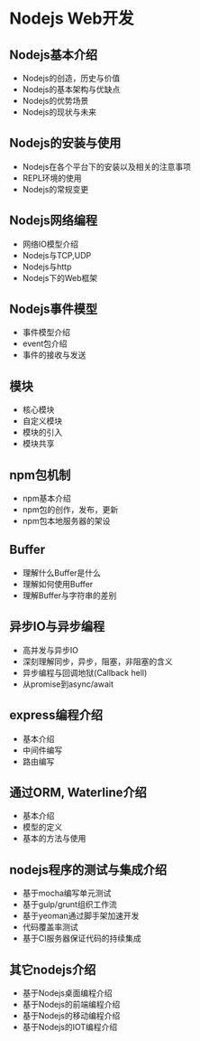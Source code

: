 # Nodejs Web开发
## Nodejs基本介绍
- Nodejs的创造，历史与价值
- Nodejs的基本架构与优缺点
- Nodejs的优势场景
- Nodejs的现状与未来

## Nodejs的安装与使用
- Nodejs在各个平台下的安装以及相关的注意事项
- REPL环境的使用
- Nodejs的常规变更

## Nodejs网络编程
- 网络IO模型介绍
- Nodejs与TCP,UDP
- Nodejs与http
- Nodejs下的Web框架

## Nodejs事件模型
- 事件模型介绍
- event包介绍
- 事件的接收与发送

## 模块
- 核心模块
- 自定义模块
- 模块的引入
- 模块共享

## npm包机制
- npm基本介绍
- npm包的创作，发布，更新
- npm包本地服务器的架设

## Buffer
- 理解什么Buffer是什么
- 理解如何使用Buffer
- 理解Buffer与字符串的差别

## 异步IO与异步编程
- 高并发与异步IO
- 深刻理解同步，异步，阻塞，非阻塞的含义
- 异步编程与回调地狱(Callback hell)
- 从promise到async/await

## express编程介绍
- 基本介绍
- 中间件编写
- 路由编写

## 通过ORM, Waterline介绍
- 基本介绍
- 模型的定义
- 基本的方法与使用


## nodejs程序的测试与集成介绍
- 基于mocha编写单元测试
- 基于gulp/grunt组织工作流
- 基于yeoman通过脚手架加速开发
- 代码覆盖率测试
- 基于CI服务器保证代码的持续集成

## 其它nodejs介绍
- 基于Nodejs桌面编程介绍
- 基于Nodejs的前端编程介绍
- 基于Nodejs的移动编程介绍
- 基于Nodejs的IOT编程介绍
